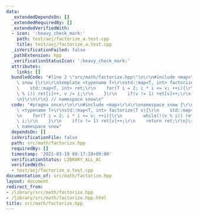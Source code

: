 ```yaml
---
data:
  _extendedDependsOn: []
  _extendedRequiredBy: []
  _extendedVerifiedWith:
  - icon: ':heavy_check_mark:'
    path: test/aoj/factorize_a.test.cpp
    title: test/aoj/factorize_a.test.cpp
  _isVerificationFailed: false
  _pathExtension: hpp
  _verificationStatusIcon: ':heavy_check_mark:'
  attributes:
    links: []
  bundledCode: "#line 2 \"src/math/factorize.hpp\"\n\r\n#include <map>\r\n\r\nnamespace\
    \ snow {\r\n\r\ntemplate <typename T>\r\nstd::map<T, int> factorize(T v){\r\n\
    \    std::map<T, int> ret;\r\n    for(T i = 2; i * i <= v; ++i){\r\n        while(!(v\
    \ % i)) ret[i]++, v /= i;\r\n    }\r\n    if(v != 1) ret[v]++;\r\n    return ret;\r\
    \n}\r\n\r\n} // namespace snow\n"
  code: "#pragma once\r\n\r\n#include <map>\r\n\r\nnamespace snow {\r\n\r\ntemplate\
    \ <typename T>\r\nstd::map<T, int> factorize(T v){\r\n    std::map<T, int> ret;\r\
    \n    for(T i = 2; i * i <= v; ++i){\r\n        while(!(v % i)) ret[i]++, v /=\
    \ i;\r\n    }\r\n    if(v != 1) ret[v]++;\r\n    return ret;\r\n}\r\n\r\n} //\
    \ namespace snow"
  dependsOn: []
  isVerificationFile: false
  path: src/math/factorize.hpp
  requiredBy: []
  timestamp: '2021-03-19 09:17:28+09:00'
  verificationStatus: LIBRARY_ALL_AC
  verifiedWith:
  - test/aoj/factorize_a.test.cpp
documentation_of: src/math/factorize.hpp
layout: document
redirect_from:
- /library/src/math/factorize.hpp
- /library/src/math/factorize.hpp.html
title: src/math/factorize.hpp
---
```

